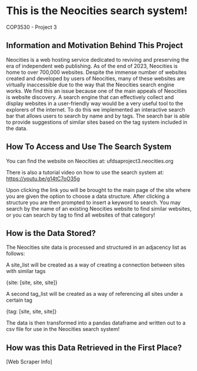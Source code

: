 <H1> This is the Neocities search system! </h1>
COP3530 - Project 3


## Information and Motivation Behind This Project

Neocities is a web hosting service dedicated to reviving and preserving the era of independent web publishing. As of the end of 2023, Neocities is home to over 700,000 websites. Despite the immense number of websites created and developed by users of Neocities, many of these websites are virtually inaccessible due to the way that the Neocities search engine works.
We find this an issue because one of the main appeals of Neocities is website discovery. A search engine that can effectively collect and display websites in a user-friendly way would be a very useful tool to the explorers of the internet.
To do this we implemented an interactive search bar that allows users to search by name and by tags. The search bar is able to provide suggestions of similar sites based on the tag system included in the data.


## How To Access and Use The Search System

You can find the website on Neocities at: ufdsaproject3.neocities.org

There is also a tutorial video on how to use the search system at: https://youtu.be/g14tC7oO35g

Upon clicking the link you will be brought to the main page of the site where you are given the option to choose a data structure. After clicking a structure you are then prompted to insert a keyword to search.
You may search by the name of an existing Neocities website to find similar websites, or you can search by tag to find all websites of that category!


## How is the Data Stored?

The Neocities site data is processed and structured in an adjacency list as follows:

A site_list will be created as a way of creating a connection between sites with similar tags

{site: [site, site, site]}

A second tag_list will be created as a way of referencing all sites under a certain tag

{tag: [site, site, site]}

The data is then transformed into a pandas dataframe and written out to a csv file for use in the Neocities search system!


## How was this Data Retrieved in the First Place?

[Web Scraper Info]


